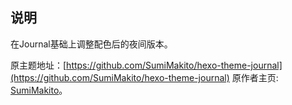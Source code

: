 ## 说明

在Journal基础上调整配色后的夜间版本。

原主题地址：[https://github.com/SumiMakito/hexo-theme-journal](https://github.com/SumiMakito/hexo-theme-journal)
原作者主页: [SumiMakito](https://github.com/SumiMakito)。
